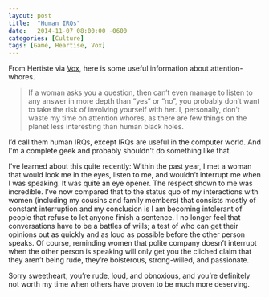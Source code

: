 ```yaml
---
layout: post
title:  "Human IRQs"
date:   2014-11-07 08:00:00 -0600
categories: [Culture]
tags: [Game, Heartise, Vox]
---
```


From Hertiste via [Vox](http://alphagameplan.blogspot.com/2014/11/avoid-human-black-hole.html), here is some useful information about attention-whores.

> If a woman asks you a question, then can’t even manage to listen to any answer in more depth than “yes” or “no”, you probably don’t want to take the risk of involving yourself with her. I, personally, don’t waste my time on attention whores, as there are few things on the planet less interesting than human black holes.

I’d call them human IRQs, except IRQs are useful in the computer world. And I'm a complete geek and probably shouldn't do something like that.

I’ve learned about this quite recently: Within the past year, I met a woman that would look me in the eyes, listen to me, and wouldn’t interrupt me when I was speaking. It was quite an eye opener. The respect shown to me was incredible. I’ve now compared that to the status quo of my interactions with women (including my cousins and family members) that consists mostly of constant interruption and my conclusion is I am becoming intolerant of people that refuse to let anyone finish a sentence. I no longer feel that conversations have to be a battles of wills; a test of who can get their opinions out as quickly and as loud as possible before the other person speaks. Of course, reminding women that polite company doesn’t interrupt when the other person is speaking will only get you the cliched claim that they aren’t being rude, they’re boisterous, strong-willed, and passionate.

Sorry sweetheart, you’re rude, loud, and obnoxious, and you’re definitely not worth my time when others have proven to be much more deserving.
